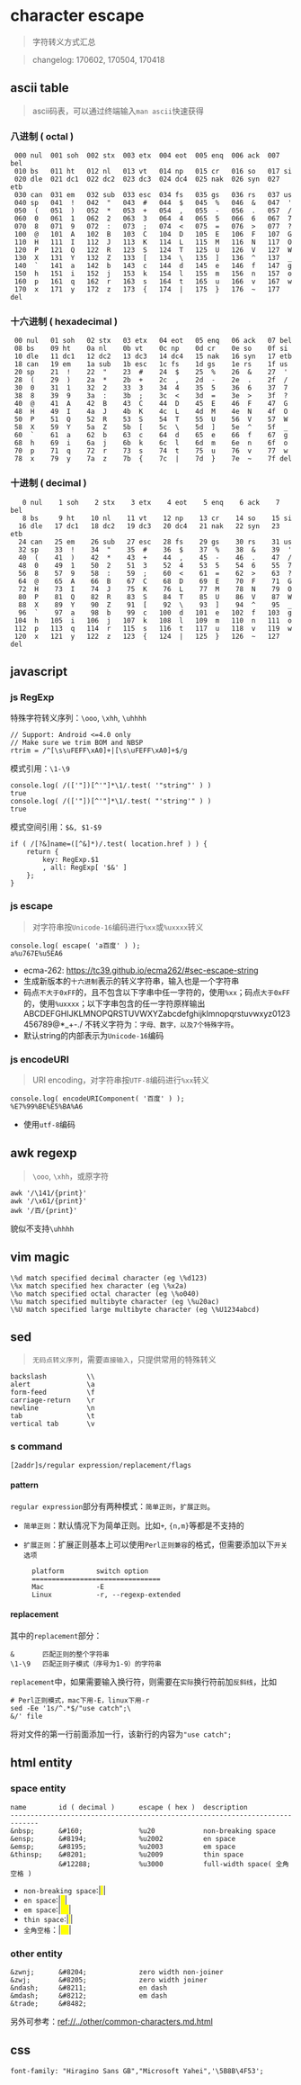 # character escape

> 字符转义方式汇总

> changelog: 170602, 170504, 170418


## ascii table

> ascii码表，可以通过终端输入`man ascii`快速获得

### 八进制 ( octal ) 

     000 nul  001 soh  002 stx  003 etx  004 eot  005 enq  006 ack  007 bel
     010 bs   011 ht   012 nl   013 vt   014 np   015 cr   016 so   017 si
     020 dle  021 dc1  022 dc2  023 dc3  024 dc4  025 nak  026 syn  027 etb
     030 can  031 em   032 sub  033 esc  034 fs   035 gs   036 rs   037 us
     040 sp   041  !   042  "   043  #   044  $   045  %   046  &   047  '
     050  (   051  )   052  *   053  +   054  ,   055  -   056  .   057  /
     060  0   061  1   062  2   063  3   064  4   065  5   066  6   067  7
     070  8   071  9   072  :   073  ;   074  <   075  =   076  >   077  ?
     100  @   101  A   102  B   103  C   104  D   105  E   106  F   107  G
     110  H   111  I   112  J   113  K   114  L   115  M   116  N   117  O
     120  P   121  Q   122  R   123  S   124  T   125  U   126  V   127  W
     130  X   131  Y   132  Z   133  [   134  \   135  ]   136  ^   137  _
     140  `   141  a   142  b   143  c   144  d   145  e   146  f   147  g
     150  h   151  i   152  j   153  k   154  l   155  m   156  n   157  o
     160  p   161  q   162  r   163  s   164  t   165  u   166  v   167  w
     170  x   171  y   172  z   173  {   174  |   175  }   176  ~   177 del

### 十六进制 ( hexadecimal )

     00 nul   01 soh   02 stx   03 etx   04 eot   05 enq   06 ack   07 bel
     08 bs    09 ht    0a nl    0b vt    0c np    0d cr    0e so    0f si
     10 dle   11 dc1   12 dc2   13 dc3   14 dc4   15 nak   16 syn   17 etb
     18 can   19 em    1a sub   1b esc   1c fs    1d gs    1e rs    1f us
     20 sp    21  !    22  "    23  #    24  $    25  %    26  &    27  '
     28  (    29  )    2a  *    2b  +    2c  ,    2d  -    2e  .    2f  /
     30  0    31  1    32  2    33  3    34  4    35  5    36  6    37  7
     38  8    39  9    3a  :    3b  ;    3c  <    3d  =    3e  >    3f  ?
     40  @    41  A    42  B    43  C    44  D    45  E    46  F    47  G
     48  H    49  I    4a  J    4b  K    4c  L    4d  M    4e  N    4f  O
     50  P    51  Q    52  R    53  S    54  T    55  U    56  V    57  W
     58  X    59  Y    5a  Z    5b  [    5c  \    5d  ]    5e  ^    5f  _
     60  `    61  a    62  b    63  c    64  d    65  e    66  f    67  g
     68  h    69  i    6a  j    6b  k    6c  l    6d  m    6e  n    6f  o
     70  p    71  q    72  r    73  s    74  t    75  u    76  v    77  w
     78  x    79  y    7a  z    7b  {    7c  |    7d  }    7e  ~    7f del

### 十进制 ( decimal )

       0 nul    1 soh    2 stx    3 etx    4 eot    5 enq    6 ack    7 bel
       8 bs     9 ht    10 nl    11 vt    12 np    13 cr    14 so    15 si
      16 dle   17 dc1   18 dc2   19 dc3   20 dc4   21 nak   22 syn   23 etb
      24 can   25 em    26 sub   27 esc   28 fs    29 gs    30 rs    31 us
      32 sp    33  !    34  "    35  #    36  $    37  %    38  &    39  '
      40  (    41  )    42  *    43  +    44  ,    45  -    46  .    47  /
      48  0    49  1    50  2    51  3    52  4    53  5    54  6    55  7
      56  8    57  9    58  :    59  ;    60  <    61  =    62  >    63  ?
      64  @    65  A    66  B    67  C    68  D    69  E    70  F    71  G
      72  H    73  I    74  J    75  K    76  L    77  M    78  N    79  O
      80  P    81  Q    82  R    83  S    84  T    85  U    86  V    87  W
      88  X    89  Y    90  Z    91  [    92  \    93  ]    94  ^    95  _
      96  `    97  a    98  b    99  c   100  d   101  e   102  f   103  g
     104  h   105  i   106  j   107  k   108  l   109  m   110  n   111  o
     112  p   113  q   114  r   115  s   116  t   117  u   118  v   119  w
     120  x   121  y   122  z   123  {   124  |   125  }   126  ~   127 del




## javascript

### js RegExp

特殊字符转义序列：`\ooo`, `\xhh`, `\uhhhh` 

    // Support: Android <=4.0 only
    // Make sure we trim BOM and NBSP
    rtrim = /^[\s\uFEFF\xA0]+|[\s\uFEFF\xA0]+$/g

模式引用：`\1-\9`

    console.log( /(['"])[^'"]*\1/.test( '"string"' ) )
    true
    console.log( /(['"])[^'"]*\1/.test( "'string'" ) )
    true


模式空间引用：`$&, $1-$9`

    if ( /[?&]name=([^&]*)/.test( location.href ) ) {
        return {
            key: RegExp.$1
            , all: RegExp[ '$&' ]
        }; 
    }



### js escape

> 对字符串按`Unicode-16`编码进行`%xx`或`%uxxxx`转义

    console.log( escape( 'a百度' ) );
    a%u767E%u5EA6

* ecma-262: <https://tc39.github.io/ecma262/#sec-escape-string>
* 生成新版本的`十六进制`表示的转义字符串，输入也是一个字符串
* 码点`不大于0xFF`的，且不包含以下字串中任一字符的，使用`%xx`；码点`大于0xFF`的，使用`%uxxxx`；以下字串包含的任一字符原样输出
        ABCDEFGHIJKLMNOPQRSTUVWXYZabcdefghijklmnopqrstuvwxyz0123456789@*_+-./
    不转义字符为：`字母、数字，以及7个特殊字符`。
* 默认string的内部表示为`Unicode-16`编码



### js encodeURI

> URI encoding，对字符串按`UTF-8`编码进行`%xx`转义

    console.log( encodeURIComponent( '百度' ) );
    %E7%99%BE%E5%BA%A6

* 使用`utf-8`编码




## awk regexp

> `\ooo`, `\xhh`，或原字符

    awk '/\141/{print}'
    awk '/\x61/{print}'
    awk '/百/{print}'

貌似不支持`\uhhhh`




## vim magic

    \%d	match specified decimal character (eg \%d123)
    \%x	match specified hex character (eg \%x2a)
    \%o	match specified octal character (eg \%o040)
    \%u	match specified multibyte character (eg \%u20ac)
    \%U	match specified large multibyte character (eg \%U1234abcd)




## sed

> `无码点转义序列`，需要`直接输入`，只提供常用的特殊转义

    backslash          \\
    alert              \a
    form-feed          \f
    carriage-return    \r
    newline            \n
    tab                \t
    vertical tab       \v


### s command

    [2addr]s/regular expression/replacement/flags

#### pattern

`regular expression`部分有两种模式：`简单正则`，`扩展正则`。
* `简单正则`：默认情况下为简单正则。比如`+`, `{n,m}`等都是不支持的
* `扩展正则`：扩展正则基本上可以使用`Perl正则兼容`的格式，但需要添加以下`开关选项`

        platform        switch option
        ================================
        Mac             -E
        Linux           -r, --regexp-extended

#### replacement

其中的`replacement`部分：
    
    &       匹配正则的整个字符串
    \1-\9   匹配正则子模式（序号为1-9）的字符串

`replacement`中，如果需要输入换行符，则需要在`实际`换行符前加`反斜线`，比如

    # Perl正则模式，mac下用-E，linux下用-r
    sed -Ee '1s/^.*$/"use catch";\
    &/' file

将对文件的第一行前面添加一行，该新行的内容为`"use catch";`





## html entity

### space entity

    name        id ( decimal )      escape ( hex )  description
    -----------------------------------------------------------------------------
    &nbsp;      &#160;              %u20            non-breaking space
    &ensp;      &#8194;             %u2002          en space
    &emsp;      &#8195;             %u2003          em space
    &thinsp;    &#8201;             %u2009          thin space
                &#12288;            %u3000          full-width space( 全角空格 )

* `non-breaking space`:|<span style="background-color: #ff0;">&#160;</span>|
* `en space`:|<span style="background-color: #ff0;">&#8194;</span>|
* `em space`:|<span style="background-color: #ff0;">&#8195;</span>|
* `thin space`:|<span style="background-color: #ff0;">&#8201;</span>|
* `全角空格`：|<span style="background-color: #ff0;">&#12288;</span>|


### other entity

    &zwnj;      &#8204;             zero width non-joiner
    &zwj;       &#8205;             zero width joiner
    &ndash;     &#8211;             en dash
    &mdash;     &#8212;             em dash
    &trade;     &#8482;


另外可参考：<ref://../other/common-characters.md.html>

## css

    font-family: "Hiragino Sans GB","Microsoft Yahei",'\5B8B\4F53';



